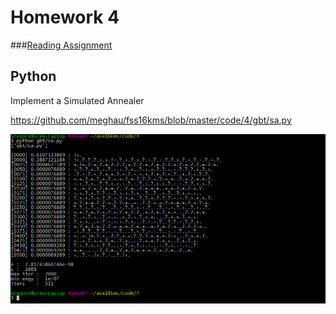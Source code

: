 # Homework 4

###[Reading Assignment](https://github.com/meghau/fss16kms/blob/master/read/4/README.md)

## Python

Implement a Simulated Annealer

<https://github.com/meghau/fss16kms/blob/master/code/4/gbt/sa.py>

![](https://github.com/meghau/fss16kms/blob/master/code/4/screenshots/SA_output.PNG)
